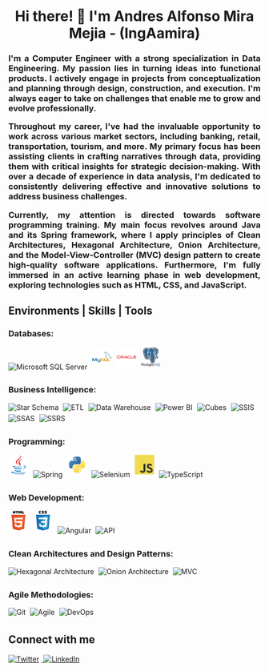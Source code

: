 <h3 align="justify">
<h1 align="center">Hi there! 👋 I'm Andres Alfonso Mira Mejia - (IngAamira)</h1>

<h3 align="justify">
  <p>
    I'm a Computer Engineer with a strong specialization in Data Engineering. My passion lies in turning ideas into functional products. I actively engage in projects from conceptualization and planning through design, construction, and execution. I'm always eager to take on challenges that enable me to grow and evolve professionally.
  </p>

  <p>
    Throughout my career, I've had the invaluable opportunity to work across various market sectors, including banking, retail, transportation, tourism, and more. My primary focus has been assisting clients in crafting narratives through data, providing them with critical insights for strategic decision-making. With over a decade of experience in data analysis, I'm dedicated to consistently delivering effective and innovative solutions to address business challenges.
  </p>

  <p>
    Currently, my attention is directed towards software programming training. My main focus revolves around Java and its Spring framework, where I apply principles of Clean Architectures, Hexagonal Architecture, Onion Architecture, and the Model-View-Controller (MVC) design pattern to create high-quality software applications. Furthermore, I'm fully immersed in an active learning phase in web development, exploring technologies such as HTML, CSS, and JavaScript.
  </p>
</h3>

</h3>

<h2 align="left">Environments | Skills | Tools</h2>
<p>
  <h3>Databases:</h3>
  <div class="images">
    <img src="https://www.svgrepo.com/show/303229/microsoft-sql-server-logo.svg" alt="Microsoft SQL Server" width="40" height="40" style="margin-bottom: 5px; padding-right: 5px" />
    <img src="https://raw.githubusercontent.com/devicons/devicon/master/icons/mysql/mysql-original-wordmark.svg" alt="MySQL" width="40" height="40" style="margin-bottom: 5px; padding-right: 5px" />
    <img src="https://raw.githubusercontent.com/devicons/devicon/master/icons/oracle/oracle-original.svg" alt="Oracle" width="40" height="40" style="margin-bottom: 5px; padding-right: 5px" />
    <img src="https://raw.githubusercontent.com/devicons/devicon/master/icons/postgresql/postgresql-original-wordmark.svg" alt="PostgreSQL" width="40" height="40" style="margin-bottom: 5px; padding-right: 5px" />
  </div>

  <h3>Business Intelligence:</h3>
  <div class="images">
    <img src="https://learn.microsoft.com/es-es/power-bi/guidance/media/star-schema/star-schema-example2.png" alt="Star Schema" width="60" height="50" style="margin-bottom: 5px; padding-right: 5px" />
    <img src="https://geekflare.com/wp-content/uploads/2022/08/differencebetweenstarandsnowflake.png" alt="ETL" width="80" height="50" style="margin-bottom: 5px; padding-right: 5px" />
    <img src="https://softwareyhardware.com/wp-content/uploads/2019/05/Data-Warehouse-1024x525-1.png" alt="Data Warehouse" width="90" height="50" style="margin-bottom: 5px; padding-right: 5px" />
    <img src="https://powerbi.microsoft.com/pictures/shared/social/social-default-image.png" alt="Power BI" width="80" height="50" style="margin-bottom: 5px; padding-right: 5px" />
    <img src="https://carlospesquera.com/wp-content/uploads/2020/02/multidimensional-vs-tabular.png" alt="Cubes" width="80" height="50" style="margin-bottom: 5px; padding-right: 5px" />
    <img src="https://static.javatpoint.com/tutorial/ssis/images/ssis-tutorial.jpg" alt="SSIS" width="80" height="50" style="margin-bottom: 5px; padding-right: 5px" />
    <img src="https://www.datanumen.com/blogs/wp-content/uploads/2018/01/ssas-tabular-model.jpg" alt="SSAS" width="80" height="50" style="margin-bottom: 5px; padding-right: 5px" />
    <img src="https://www.axioworks.com/images/SSRS_logo_square.jpg" alt="SSRS" width="80" height="50" style="margin-bottom: 5px; padding-right: 5px" />
  </div>

  <h3>Programming:</h3>
  <div class="images">
    <img src="https://raw.githubusercontent.com/devicons/devicon/master/icons/java/java-original.svg" alt="Java" width="40" height="40" style="margin-bottom: 5px; padding-right: 5px" />
    <img src="https://cdn.freebiesupply.com/logos/large/2x/spring-3-logo-png-transparent.png" alt="Spring" width="40" height="40" style="margin-bottom: 5px; padding-right: 5px" />
    <img src="https://raw.githubusercontent.com/devicons/devicon/master/icons/python/python-original.svg" alt="Python" width="40" height="40" style="margin-bottom: 5px; padding-right: 5px" />
    <img src="https://raw.githubusercontent.com/detain/svg-logos/780f25886640cef088af994181646db2f6b1a3f8/svg/selenium-logo.svg" alt="Selenium" width="40" height="40" style="margin-bottom: 5px; padding-right: 5px" />
    <img src="https://raw.githubusercontent.com/devicons/devicon/master/icons/javascript/javascript-original.svg" alt="JavaScript" width="40" height="40" style="margin-bottom: 5px; padding-right: 5px" />
    <img src="https://upload.wikimedia.org/wikipedia/commons/thumb/4/4c/Typescript_logo_2020.svg/2048px-Typescript_logo_2020.svg.png" alt="TypeScript" width="40" height="40" style="margin-bottom: 5px; padding-right: 5px" />                                
  </div>

  <h3>Web Development:</h3>
  <div class="images">
    <img src="https://raw.githubusercontent.com/devicons/devicon/master/icons/html5/html5-original-wordmark.svg" alt="HTML5" width="40" height="40" style="margin-bottom: 5px; padding-right: 5px" />                  
    <img src="https://raw.githubusercontent.com/devicons/devicon/master/icons/css3/css3-original-wordmark.svg" alt="CSS3" width="40" height="40" style="margin-bottom: 5px; padding-right: 5px" />
    <img src="https://upload.wikimedia.org/wikipedia/commons/thumb/c/cf/Angular_full_color_logo.svg/2048px-Angular_full_color_logo.svg.png" alt="Angular" width="40" height="40" style="margin-bottom: 5px; padding-right: 5px" />                            
    <img src="https://cdn-icons-png.flaticon.com/512/2164/2164832.png" alt="API" width="40" height="40" style="margin-bottom: 5px; padding-right: 5px" />
  </div> 
           
  <h3>Clean Architectures and Design Patterns:</h3>
  <div class="images">
    <img src="https://miro.medium.com/v2/resize:fit:1400/1*yR4C1B-YfMh5zqpbHzTyag.png" alt="Hexagonal Architecture" width="100" height="80" style="margin-bottom: 5px; padding-right: 5px" />
    <img src="https://www.codeguru.com/wp-content/uploads/2021/07/Onion1.png" alt="Onion Architecture" width="100" height="80" style="margin-bottom: 5px; padding-right: 5px" />
    <img src="https://www.campusmvp.es/recursos/image.axd?picture=/2019/4T/interaccion-m-v-c.png" alt="MVC" width="120" height="80" style="margin-bottom: 5px; padding-right: 5px" />
  </div>

  <h3>Agile Methodologies:</h3>
  <div class="images">
    <img src="https://www.vectorlogo.zone/logos/git-scm/git-scm-icon.svg" alt="Git" width="100" height="50" style="margin-bottom: 5px; padding-right: 5px" />
    <img src="https://4.bp.blogspot.com/--PXS0WUWpIg/UIq0uGN9JII/AAAAAAAAABM/SJ9CDQ3hSVg/s1600/abhishekS_agile1.JPG" alt="Agile" width="80" height="50" style="margin-bottom: 5px; padding-right: 5px" />
    <img src="https://socradar.io/wp-content/uploads/2022/07/devops-logo.png" alt="DevOps" width="100" height="50" style="margin-bottom: 5px; padding-right: 5px" />
  </div>
</p>

<h2 align="left">Connect with me</h2>
<p>
    <a href="https://twitter.com/ingaamira" target="blank">
    <img src="https://raw.githubusercontent.com/rahuldkjain/github-profile-readme-generator/master/src/images/icons/Social/twitter.svg" 
    alt="Twitter" height="30" width="40" style="margin-bottom: 5px; padding-right: 5px" />
    </a>
    <a href="https://linkedin.com/in/ingaamira" target="blank">
    <img src="https://raw.githubusercontent.com/rahuldkjain/github-profile-readme-generator/master/src/images/icons/Social/linked-in-alt.svg" 
    alt="LinkedIn" height="30" width="40" style="margin-bottom: 5px; padding-right: 5px" />
    </a>
</p>
